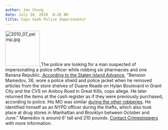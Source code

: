 ```yaml
---
author: Jen Chung
date: July 30, 2010  8:26 AM
title: Cops Seek Police Impersonator
---
```


<p><span class="mt-enclosure mt-enclosure-image" style="display: inline;"> <a href="https://web.archive.org/web/20120602110404/http://gothamist.com/attachments/jen/2010_07_peimp.jpg"> <img alt="2010_07_peimp.jpg" src="https://web.archive.org/web/20120602110404im_/http://gothamist.com/assets_c/2010/07/2010_07_peimp-thumb-160x164-533559.jpg" width="110" height="112" class="image-right"> </a> </span>The police are looking for a man suspected of impersonating a police officer while robbing six pharmacies and one Banana Republic.<a href="https://web.archive.org/web/20120602110404/http://www.silive.com/news/index.ssf/2010/07/cops_hunt_police_impersonator.html">  According to the Staten Island Advance</a>, &quot;Bension Mamedov, 36, wore a police shield and police jacket when he removed articles from the store shelves of Duane Reade on Hylan Boulevard in Grant City and the CVS on Amboy Road in Great Kills, cops allege. He later returned the items at the cash register as if they were previously purchased, according to police. His MO was similar <a href="https://web.archive.org/web/20120602110404/http://www.wpix.com/news/wpix-cop-impersonator-larceny,0,2718331.story">during the other robberies</a>. He identified himself as an NYPD officer during the thefts, which also took place at drug stores in Manhattan and Brooklyn between October and June.&quot; Mamedov is around 6&apos; tall and 210 pounds.  <a href="https://web.archive.org/web/20120602110404/http://a056-crimestoppers.nyc.gov/crimestoppers/public/index.cfm">Contact Crimestoppers</a> with more information.</p>